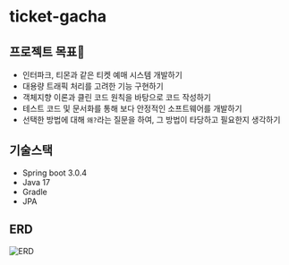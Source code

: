 # ticket-gacha
## 프로젝트 목표🙂
- 인터파크, 티몬과 같은 티켓 예매 시스템 개발하기
- 대용량 트래픽 처리를 고려한 기능 구현하기
- 객체지향 이론과 클린 코드 원칙을 바탕으로 코드 작성하기
- 테스트 코드 및 문서화를 통해 보다 안정적인 소프트웨어를 개발하기
- 선택한 방법에 대해 `왜?`라는 질문을 하여, 그 방법이 타당하고 필요한지 생각하기

## 기술스택
- Spring boot 3.0.4
- Java 17
- Gradle
- JPA

## ERD
![ERD](.assets/ERD.PNG)
